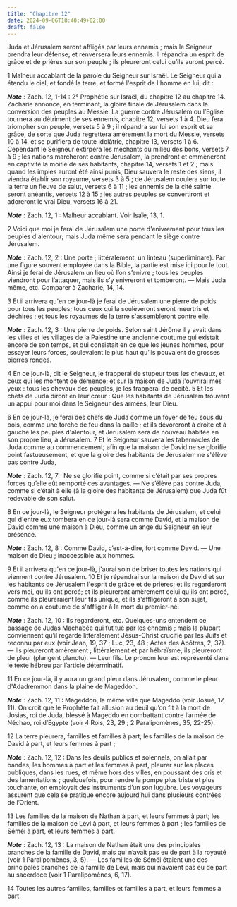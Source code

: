 ```yaml
---
title: "Chapitre 12"
date: 2024-09-06T18:40:49+02:00
draft: false
---
```



Juda et Jérusalem seront affligés par leurs ennemis ; mais le Seigneur prendra leur défense, et renversera leurs ennemis.
Il répandra un esprit de grâce et de prières sur son peuple ; ils pleureront celui qu’ils auront percé.


1 Malheur accablant de la parole du Seigneur sur Israël. Le Seigneur qui a étendu le ciel, et fondé la terre, et formé l'esprit de l'homme en lui, dit :

***Note*** :  Zach. 12, 1-14 : 2° Prophétie sur Israël, du chapitre 12 au chapitre 14. Zacharie annonce, en terminant, la gloire finale de Jérusalem dans la conversion des peuples au Messie. La guerre contre Jérusalem ou l’Eglise tournera au détriment de ses ennemis, chapitre 12, versets 1 à 4. Dieu fera triompher son peuple, versets 5 à 9 ; il répandra sur lui son esprit et sa grâce, de sorte que Juda regrettera amèrement la mort du Messie, versets 10 à 14, et se purifiera de toute idolâtrie, chapitre 13, versets 1 à 6. Cependant le Seigneur extirpera les méchants du milieu des bons, versets 7 à 9 ; les nations marcheront contre Jérusalem, la prendront et emmèneront en captivité la moitié de ses habitants, chapitre 14, versets 1 et 2 ; mais quand les impies auront été ainsi punis, Dieu sauvera le reste des siens, il viendra établir son royaume, versets 3 à 5 ; de Jérusalem coulera sur toute la terre un fleuve de salut, versets 6 à 11 ; les ennemis de la cité sainte seront anéantis, versets 12 à 15 ; les autres
peuples se convertiront et adoreront le vrai Dieu, versets 16 à 21.

***Note*** :  Zach. 12, 1 : Malheur accablant. Voir Isaïe, 13, 1.


2 Voici que moi je ferai de Jérusalem une porte d'enivrement pour tous les peuples d'alentour; mais Juda même sera pendant le siège contre Jérusalem.

***Note*** :  Zach. 12, 2 : Une porte ; littéralement, un linteau (superliminare). Par une figure souvent employée dans la Bible, la partie est mise ici pour le tout. Ainsi je ferai de Jérusalem un lieu où l’on s’enivre ; tous les peuples viendront pour l’attaquer, mais ils s’y enivreront et tomberont. ― Mais Juda même, etc. Comparer à Zacharie, 14, 14.


3 Et il arrivera qu'en ce jour-là je ferai de Jérusalem une pierre de poids pour tous les peuples; tous ceux qui la soulèveront seront meurtris et déchirés ; et tous les royaumes de la terre s'assembleront contre elle.

***Note*** :  Zach. 12, 3 : Une pierre de poids. Selon saint Jérôme il y avait dans les villes et les villages de la Palestine une ancienne coutume qui existait encore de son temps, et qui consistait en ce que les jeunes hommes, pour essayer leurs forces, soulevaient le plus haut qu’ils pouvaient de grosses pierres rondes.


4 En ce jour-là, dit le Seigneur, je frapperai de stupeur tous les chevaux, et ceux qui les montent de démence; et sur la maison de Juda j'ouvrirai mes yeux : tous les chevaux des peuples, je les frapperai de cécité. 5 Et les chefs de Juda diront en leur cœur : Que les habitants de Jérusalem trouvent un appui pour moi dans le Seigneur des armées, leur Dieu.


6 En ce jour-là, je ferai des chefs de Juda comme un foyer de feu sous du bois, comme une torche de feu dans la paille ; et ils dévoreront à droite et à gauche les peuples d'alentour, et Jérusalem sera de nouveau habitée en son propre lieu, à Jérusalem. 7 Et le Seigneur sauvera les tabernacles de Juda comme au commencement; afin que la maison de David ne se glorifie point fastueusement, et que la gloire des habitants de Jérusalem ne s'élève pas contre Juda,

***Note*** :  Zach. 12, 7 : Ne se glorifie point, comme si c’était par ses propres forces qu’elle eût remporté ces avantages. ― Ne s’élève pas contre Juda, comme si c’était à elle (à la gloire des habitants de Jérusalem) que Juda fût redevable de son salut.


8 En ce jour-là, le Seigneur protégera les habitants de Jérusalem, et celui qui d'entre eux tombera en ce jour-là sera comme David, et la maison de David comme une maison à Dieu, comme un ange du Seigneur en leur présence.

***Note*** :  Zach. 12, 8 : Comme David, c’est-à-dire, fort comme David. ― Une maison de Dieu ; inaccessible aux hommes.


9 Et il arrivera qu'en ce jour-là, j'aurai soin de briser toutes les nations qui viennent contre Jérusalem. 10 Et je répandrai sur la maison de David et sur les habitants de Jérusalem l'esprit de grâce et de prières; et ils regarderont vers moi, qu'ils ont percé; et ils pleureront amèrement celui qu'ils ont percé, comme ils pleureraient leur fils unique, et ils s'affligeront à son sujet, comme on a coutume de s'affliger à la mort du premier-né.

***Note*** :  Zach. 12, 10 : Ils regarderont, etc. Quelques-uns entendent ce passage de Judas Machabée qui fut tué par les ennemis ; mais la plupart conviennent qu’il regarde littéralement Jésus-Christ crucifié par les Juifs et reconnu par eux (voir Jean, 19, 37 ; Luc, 23, 48 ; Actes des Apôtres, 2, 37). ― Ils pleureront amèrement ; littéralement et par hébraïsme, ils pleureront de pleur (plangent planctu). ― Leur fils. Le pronom leur est représenté dans le texte hébreu par l’article déterminatif.


11 En ce jour-là, il y aura un grand pleur dans Jérusalem, comme le pleur d'Adadremmon dans la plaine de Mageddon.

***Note*** :  Zach. 12, 11 : Mageddon, la même ville que Mageddo (voir Josué, 17, 11). On croit que le Prophète fait allusion au deuil qu’on fit à la mort de Josias, roi de Juda, blessé à Mageddo en combattant contre l’armée de Néchao, roi d’Egypte (voir 4 Rois, 23, 29 ; 2 Paralipomènes, 35, 22-25).

12 La terre pleurera, familles et familles à part; les familles de la maison de David à part, et leurs femmes à part ;

***Note*** :  Zach. 12, 12 : Dans les deuils publics et solennels, on allait par bandes, les hommes à part et les femmes à part, pleurer sur les places publiques, dans les rues, et même hors des villes, en poussant des cris et des lamentations ; quelquefois, pour rendre la pompe plus triste et plus touchante, on employait des instruments d’un son lugubre. Les voyageurs assurent que cela se pratique encore aujourd’hui dans plusieurs contrées de l’Orient.

13 Les familles de la maison de Nathan à part, et leurs femmes à part; les familles de la maison de Lévi à part, et leurs femmes à part ; les familles de Séméi à part, et leurs femmes à part.

***Note*** :  Zach. 12, 13 : La maison de Nathan était une des principales branches de la famille de David, mais qui n’avait pas eu de part à la royauté (voir 1 Paralipomènes, 3, 5). ― Les familles de Séméi étaient une des principales branches de la famille de Lévi, mais qui n’avaient pas eu de part au sacerdoce (voir 1 Paralipomènes, 6, 17).

14 Toutes les autres familles, familles et familles à part, et leurs femmes à part.

